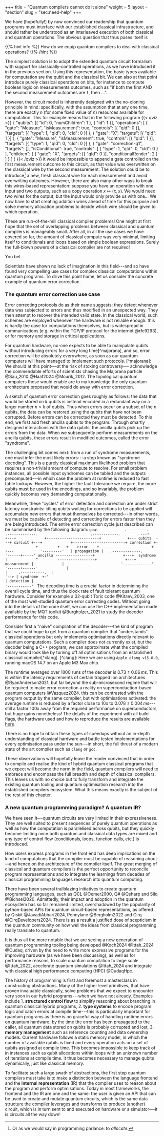 +++ title = "Quantum compilers cannot do it alone" weight = 5 layout = "section" slug = "sec:need-help" +++

We have (hopefully!) by now convinced our readership that quantum programs must interface with our established classical infrastructure, and should rather be understood as an interleaved execution of both classical and quantum operations. The obvious question that thus poses itself is

{{% hint info %}} How do we equip quantum compilers to deal with classical operations? {{% /hint %}}

The simplest solution is to adopt the extended quantum circuit formalism with support for classically-controlled operations, as we have introduced it in the previous section. Using this representation, the basic types available for computation are the qubit and the classical bit. We can also at that point introduce purely classical operations on bits, for instance to compute boolean logic on measurements outcomes, such as "if both the first AND the second measurement outcomes are `1`, then ...".

However, the circuit model is inherently designed with the no-cloning principle in mind: specifically, with the assumption that at any one time, there are exactly $n$ (for some fixed value of $n$) resources available for computation. This for example means that in the following program {{< qviz >}} {     "qubits": [{ "id": 0, "numChildren": 1 }, { "id": 1 }],     "operations": [         {             "gate": "Measure",             "isMeasurement": true,             "controls": [{ "qId": 0 }],             "targets": [{ "type": 1, "qId": 0, "cId": 0 }]         },         {             "gate": "X",             "targets": [{ "qId": 1 }]         },         {             "gate": "Measure",             "isMeasurement": true,             "controls": [{ "qId": 1 }],             "targets": [{ "type": 1, "qId": 0, "cId": 0 }]         },         {             "gate": "correction-q1",             "targets": [],             "isConditional": true,             "controls": [                 {                     "type": 1,                     "qId": 0,                     "cId": 0                 }             ],             "children": [                 {                     "gate": "X",                     "targets": [{ "qId": 0 }],                     "conditionalRender": 2                 }             ]         }     ] } {{< /qviz >}} it would be impossible to append a gate controlled on the first measurement outcome to this circuit, as that value was overwritten on the classical wire by the second measurement. The solution could be to introduce[^alloc] a new, fresh classical wire for each measurement and avoid overwriting outcomes. However, there are also many other ways to break this wires-based representation: suppose you have an operation with one input and two outputs, such as a copy operation $x \mapsto (x,x)$. We would need two wires for the output, but the input would only provide us with one... We now have to start creating addition wires ahead of time for this purpose and solve memory allocation problems to decide which wire should be given to which operation.

[^alloc]: Or as we would say in programming parlance: to _allocate_.

These are run-of-the-mill classical compiler problems! One might at first hope that the set of overlapping problems between classical and quantum compilers is manageably small. After all, in all the use cases we have covered so far, the amount of classical compute was very minimal, limiting itself to conditionals and loops based on simple boolean expressions. Surely the full-blown powers of a classical compiler are not required!

You bet.

Scientists have shown no lack of imagination in this field---and so have found very compelling use cases for complex classical computations within quantum programs. To drive this point home, let us consider the concrete example of quantum error correction.

### The quantum error correction use case

Error correcting protocols do as their name suggests: they detect whenever data was subjected to errors and thus modified in an unexpected way. They then attempt to recover the intended valid state. In the classical world, such schemes are employed whenever the hardware is not reliable enough: this is hardly the case for computations themselves, but is widespread in communications (e.g. within the TCP/IP protocol for the internet @rfc9293), or for memory and storage in critical applications.

For quantum hardware, no-one expects to be able to manipulate qubits without introducing errors for a very long time[^majorana], and so, error correction will be absolutely everywhere, as soon as our quantum computers will have managed to implement such protocols. [^majorana]: We should at this point---at the risk of stoking controversy--- acknowledge the commendable efforts of scientists chasing the Majorana particle @Sau_2010 @Haaf2024 @Mourik_2012. The topological quantum computers these would enable are to my knowledge the only quantum architecture proposed that would do away with error correction.

A sketch of quantum error correction goes roughly as follows: the data that would be stored on $k$ qubits is instead encoded in a redundant way on a larger number $n > k$ of qubits. Thus when errors occur on a subset of the $n$ qubits, the data can be restored using the qubits that have not been corrupted. Before errors can be corrected they must be detected. To this end, we first add fresh ancilla qubits to the program. Through smartly designed interactions with the data qubits, the ancilla qubits pick up the errors from the data. When we subsequently perform measurements on the ancilla qubits, these errors result in modified outcomes, called the error "syndrome".

The challenging bit comes next: from a run of syndrome measurements, one must infer the most likely errors---a step known as "syndrome decoding". This is a purely classical maximum likelihood problem that requires a non-trivial amount of compute to resolve. For small problem instances, all possible input syndromes can be tabled and the outputs precomputed---in which case the problem at runtime is reduced to fast table lookups. However, the higher the fault tolerance we require, the more qubits must be used in the encodings, and so invariably, the problem quickly becomes very demanding computationally.

Meanwhile, these "cycles" of error detection and correction are under strict latency constraints: idling qubits waiting for corrections to be applied will accumulate new errors that must themselves be corrected---in other words, we must be capable of detecting and correcting for errors faster than they are being introduced. The entire error correction cycle just described can be summarised by the following diagram: ```goat            .---------.   .-------------.                        .------------.         ---+         +---+             +------------------------+            +--- qubits  ---+ circuit +---+             +------------------------+ correction +---         ---+         +---+    error    +------------------------+            +---            '---------'   | propagation |   .-------------.      '------+-----' ancilla -----------------+             +---+  syndrome   |             ^         -----------------+             +---+ measurement |             |                          '-------------'   '------+------'             |                                                   |     .-----------.  |                                                    '--> | syndrome  +-'                                                         | detection |                                                         '-----------' ``` The decoding time is a crucial factor in determining the overall cycle time, and thus the clock rate of fault tolerant quantum hardware. Consider for example a 32-qubit Toric code @Kitaev_2003, one of the most well-studied quantum error correcting codes. Without going into the details of the code itself, we can use the C++ implementation made available by the MQT toolkit @Burgholzer_2021 to study the decoder performance for this code.

Consider first a "naive" compilation of the decoder---the kind of program that we could hope to get from a quantum compiler that "understands" classical operations but only implements optimisations directly relevant to quantum computations. Such a compiler does not currently exist, but the decoder being a C++ program, we can approximate what the compiled binary would look like by turning off all optimisations from an established classical compiler[^clang]. [^clang]: Here we are using `Apple clang v15.0.0`, running macOS 14.7 on an Apple M3 Max chip.

The runtime averaged over 1000 runs of the decoder is $0.73\pm0.06\,ms$. This is within the latency requirements of certain trapped ion architectures @RyanAnderson2021, but far beyond the sub-microsecond regime that will be required to make error correction a reality on superconduction-based quantum computers @Vazquez2024. this can be contrasted with the program output by the same compiler,  but with optimisations activated: the average runtime is reduced by a factor close to 10x to $0.078\pm0.004\,ms$---still a factor 100x away from the required performance on superconductors, but huge gains nonetheless! The details of the experiment with all build flags, the hardware used and how to reproduce the results are available [here](https://github.com/lmondada/dphil-thesis/tree/main/scripts-datagen).

There is no hope to obtain these types of speedups without an in-depth understanding of classical hardware and battle tested implementations for every optimisation pass under the sun---in short, the full thrust of a modern state of the art compiler such as `clang` or `gcc`.

These observations will hopefully leave the reader convinced that in order to compile and realise the kind of hybrid quantum classical programs that we expect will become the norm in the field, quantum compilers will need to embrace and encompass the full breadth and depth of classical compilers. This leaves us with no choice but to fully transform and integrate the existing quantum tooling and quantum optimisation research into the established compilers ecosystem. What this means exactly is the subject of the rest of this chapter.


### A new quantum programming paradigm? A quantum IR?

We have seen it---quantum circuits are very limited in their expressiveness. They are well suited to present sequences of purely quantum operations as well as how the computation is parallelised across qubits, but they quickly become limiting once both quantum and classical data types are mixed and any type of control flow (conditionals, loops, function calls, etc.) is introduced.

How users express programs in the front end has deep implications on the kind of computations that the compiler must be capable of reasoning about---and hence on the architecture of the compiler itself. The great merging of classical and quantum compilers is the perfect opportunity to reconcile program representations and to integrate the learnings from decades of classical programming languages research into quantum computing.

There have been several trailblazing initiatives to create quantum programming languages, such as QCL @Oemer2000, Q# @Qsharp and Silq @Bichsel2020. Admittedly, their impact and adoption in the quantum ecosystem has so far remained limited, overshadowed by the popularity of python-based APIs for quantum circuit-based representations, as offered by Qiskit @JavadiAbhari2024, Pennylane @Bergholm2022 and Cirq @CirqDevelopers2024. There is as a result a justified dose of scepticism in the quantum community on how well the ideas from classical programming really translate to quantum.

It is thus all the more notable that we are seeing a new generation of quantum programming tooling being developed @Koch2024 @Ittah_2024 @Cudaq, driven by the need to write more expressive programs for the improving hardware (as we have been discussing), as well as for performance reasons, to scale quantum compilation to large scale @Ittah_2022, accelerate quantum simulations @Ittah_2024 and integrate with classical high performance computing (HPC) @CudaqHpc.

The history of programming is first and foremost a masterclass in constructing abstractions. Many of the higher level primitives, that have proven invaluable classically, solve problems that we expect to encounter very soon in our hybrid programs---when we have not already. Examples include 1. **structured control flow** to simplify reasoning about branching in quantum classical hybrid programs, 2. **type systems** to encode program logic and catch errors at compile time---this is particularly important for quantum programs as there is no graceful way of handling runtime errors on quantum hardware: by the time the error has been propagated to the caller, all quantum data stored on qubits is probably corrupted and lost, 3. **memory management** such as reference counting and data ownership models. Current hardware follows a static memory model, in which the number of available qubits is fixed and every operation acts on a set of qubits assigned at compile time. This becomes impossible to keep track of in instances such as qubit allocations within loops with an unknown number of iterations at compile time. It thus becomes necessary to manage qubits dynamically, just like classical memory.


To facilitate such a large swath of abstractions, the first step quantum compilers must take is to make a distinction between the language frontend and the **internal representation** (IR) that the compiler uses to reason about the program and perform optimisations. Today in most frameworks, the frontend and the IR are one and the same: the user is given an API that can be used to create and mutate quantum circuits, which is the same data structure the compiler leverages and transforms to produce (another) circuit, which is in turn sent to and executed on hardware or a simulator---it is circuits all the way down! 